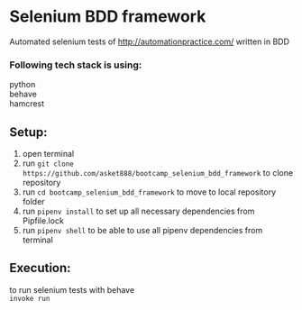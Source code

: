 # Selenium BDD framework

Automated selenium tests of http://automationpractice.com/ written in BDD

### Following tech stack is using:

python  
behave  
hamcrest 

## Setup:  
1. open terminal
2. run `git clone https://github.com/asket888/bootcamp_selenium_bdd_framework` to clone repository 
3. run `cd bootcamp_selenium_bdd_framework` to move to local repository folder
4. run `pipenv install` to set up all necessary dependencies from Pipfile.lock
5. run `pipenv shell` to be able to use all pipenv dependencies from terminal

## Execution:

to run selenium tests with behave  
`invoke run`